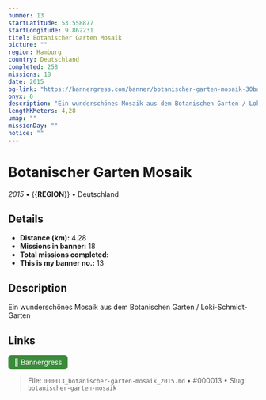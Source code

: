 ```yaml
---
nummer: 13
startLatitude: 53.558877
startLongitude: 9.862231
titel: Botanischer Garten Mosaik
picture: ""
region: Hamburg
country: Deutschland
completed: 258
missions: 18
date: 2015
bg-link: "https://bannergress.com/banner/botanischer-garten-mosaik-30ba"
onyx: 0
description: "Ein wunderschönes Mosaik aus dem Botanischen Garten / Loki-Schmidt-Garten"
lengthKMeters: 4,28
umap: ""
missionDay: ""
notice: ""
---
```

# Botanischer Garten Mosaik

*2015* • {{__REGION__}} • Deutschland





## Details
- **Distance (km):** 4.28
- **Missions in banner:** 18
- **Total missions completed:** 
- **This is my banner no.:** 13



## Description
Ein wunderschönes Mosaik aus dem Botanischen Garten / Loki-Schmidt-Garten



## Links
<a href="https://bannergress.com/banner/botanischer-garten-mosaik-30ba" target="_blank" style="display:inline-block;margin-right:8px;padding:6px 12px;background:#3c8b3c;color:#fff;text-decoration:none;border-radius:6px;">🔗 Bannergress</a>



> File: `000013_botanischer-garten-mosaik_2015.md` • #000013 • Slug: `botanischer-garten-mosaik`
